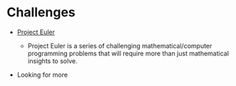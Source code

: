 # Challenges

- [Project Euler](https://www.projecteuler.net)

    - Project Euler is a series of challenging mathematical/computer programming problems 
    that will require more than just mathematical insights to solve.
    
- Looking for more
